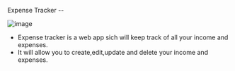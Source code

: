 Expense Tracker --

![image](https://github.com/itsankit07/Javascript-Projects-/assets/91182445/27d9f4a4-1172-4c46-8677-2689171593ea)

- Expense tracker is a web app sich will keep track of all your income and expenses.
- It will allow you to create,edit,update and delete your income and expenses.
